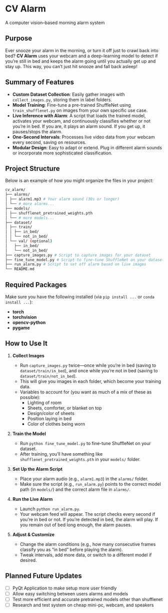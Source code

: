 # CV Alarm
A computer vision–based morning alarm system

## Purpose
Ever snooze your alarm in the morning, or turn it off just to crawl back into bed? **CV Alarm** uses your webcam and a deep-learning model to detect if you’re still in bed and keeps the alarm going until you actually get up and stay up. This way, you can’t just hit snooze and fall back asleep!

## Summary of Features
- **Custom Dataset Collection**: Easily gather images with `collect_images.py`, storing them in label folders.
- **Model Training**: Fine-tune a pre-trained ShuffleNet using `train_shufflenet.py` on images from your own specific use case.
- **Live Inference with Alarm**: A script that loads the trained model, activates your webcam, and continuously classifies whether or not you’re in bed. If you are, it plays an alarm sound. If you get up, it pauses/stops the alarm.
- **One-Second Intervals**: Processes live video data from your webcam every second, saving on resources.
- **Modular Design**: Easy to adapt or extend. Plug in different alarm sounds or incorporate more sophisticated classification.

## Project Structure
Below is an example of how you might organize the files in your project:

```bash
cv_alarm/ 
├── alarms/
│ ├── alarm1.mp3 # Your alarm sound (30s or longer)
│ └── # more alarms...
├── models/ 
│ ├── shufflenet_pretrained_weights.pth
│ └── # more models... 
├── dataset/
│ ├── train/
│ │ ├── in_bed/
│ │ └── not_in_bed/
│ └── val/ (optional)
│   ├── in_bed/ 
│   └── not_in_bed/
├── capture_images.py # Script to capture images for your dataset 
├── fine_tune_model.py # Script to fine-tune ShuffleNet on your dataset 
├── run_alarm.py # Script to set off alarm based on live images 
└── README.md 
```

## Required Packages
Make sure you have the following installed (via `pip install ...` or `conda install ...`):
- **torch**
- **torchvision**
- **opencv-python**
- **pygame**

## How to Use It
1. **Collect Images**  
   - Run `capture_images.py` twice—once while you’re in bed (saving to `dataset/train/in_bed`), and once while you’re not in bed (saving to `dataset/train/not_in_bed`).  
   - This will give you images in each folder, which become your training data.
   - Variables to account for (you want as much of a mix of these as possible):
        - Lighting of room
        - Sheets, comforter, or blanket on top
        - Design/color of sheets
        - Position laying in bed
        - Color of clothes being worn 

2. **Train the Model**  
   - Run `python fine_tune_model.py` to fine-tune ShuffleNet on your dataset.  
   - After training, you’ll have something like `shufflenet_pretrained_weights.pth` in your `models/` folder.

3. **Set Up the Alarm Script**  
   - Place your alarm audio (e.g., `alarm1.mp3`) in the `alarms/` folder.  
   - Make sure the script (e.g., `run_alarm.py`) points to the correct model path (in `models/`) and the correct alarm file in `alarms/`.

4. **Run the Live Alarm**  
   - Launch `python run_alarm.py`.  
   - Your webcam feed will appear. The script checks every second if you’re in bed or not. If you’re detected in bed, the alarm will play. If you remain out of bed long enough, the alarm pauses.

5. **Adjust & Customize**  
   - Change the alarm conditions (e.g., how many consecutive frames classify you as “in bed” before playing the alarm).  
   - Tweak intervals, add more data, or switch to a different model if desired.

## Planned Future Updates
- [ ] PyQt Application to make setup more user friendly
- [ ] Allow easy switching between users alarms and models
- [ ] Test more efficient and accurate pretrained models other than shufflenet
- [ ] Research and test system on cheap mini-pc, webcam, and speakers

